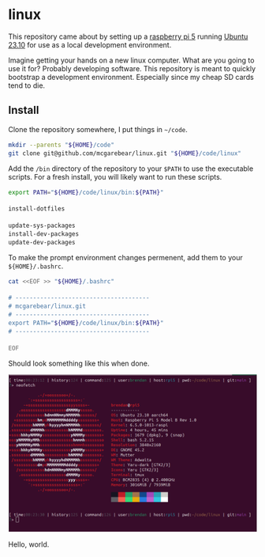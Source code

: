 # linux

This repository came about by setting up a
[raspberry pi 5](https://www.raspberrypi.com/products/raspberry-pi-5/)
running
[Ubuntu 23.10](https://ubuntu.com/download/desktop)
for use as a local development environment.

Imagine getting your hands on a new linux computer. What are you going to use
it for? Probably developing software. This repository is meant to quickly
bootstrap a development environment. Especially since my cheap SD cards tend
to die.

## Install

Clone the repository somewhere, I put things in `~/code`.

```bash
mkdir --parents "${HOME}/code"
git clone git@github.com/mcgarebear/linux.git "${HOME}/code/linux"
```

Add the `/bin` directory of the repository to your `$PATH` to use the
executable scripts.  For a fresh install, you will likely want to run these
scripts.

```bash
export PATH="${HOME}/code/linux/bin:${PATH}"

install-dotfiles

update-sys-packages
install-dev-packages
update-dev-packages
```

To make the prompt environment changes permenent, add them to your
`${HOME}/.bashrc`.

```bash
cat <<EOF >> "${HOME}/.bashrc"

# --------------------------------------
# mcgarebear/linux.git
# --------------------------------------
export PATH="${HOME}/code/linux/bin:${PATH}"
# --------------------------------------

EOF
```

Should look something like this when done.

![Linux](linux.png "Terminal")

Hello, world.

